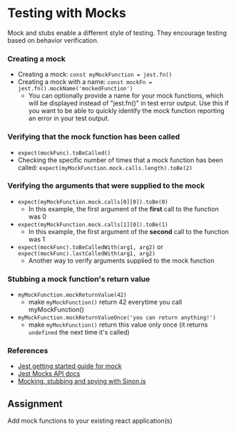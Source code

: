 # Testing with Mocks

Mock and stubs enable a different style of testing. They encourage testing based on behavior verification.

### Creating a mock

* Creating a mock: `const myMockFunction = jest.fn()`
* Creating a mock with a name: `const mockFn = jest.fn().mockName('mockedFunction')`
  * You can optionally provide a name for your mock functions, which will be displayed instead of "jest.fn\(\)" in test error output. Use this if you want to be able to quickly identify the mock function reporting an error in your test output.

### Verifying that the mock function has been called

* `expect(mockFunc).toBeCalled()`
* Checking the specific number of times that a mock function has been called: `expect(myMockFunction.mock.calls.length).toBe(2)`

### Verifying the arguments that were supplied to the mock

* `expect(myMockFunction.mock.calls[0][0]).toBe(0)`
  * In this example, the first argument of the **first** call to the function was 0
* `expect(myMockFunction.mock.calls[1][0]).toBe(1)`
  * In this example, the first argument of the **second** call to the function was 1
* `expect(mockFunc).toBeCalledWith(arg1, arg2)` or `expect(mockFunc).lastCalledWith(arg1, arg2)`
  * Another way to verify arguments supplied to the mock function

### Stubbing a mock function's return value

* `myMockFunction.mockReturnValue(42)`
  * make `myMockFunction()` return 42 everytime you call myMockFunction\(\)
* `myMockFunction.mockReturnValueOnce('you can return anything!')` 
  * make `myMockFunction()` return this value only once \(it returns `undefined` the next time it's called\)

### References

* [Jest getting started guide for mock](https://facebook.github.io/jest/docs/en/mock-functions.html)
* [Jest Mocks API docs](https://facebook.github.io/jest/docs/en/mock-function-api.html)
* [Mocking, stubbing and spying with Sinon.js](http://sinonjs.org/releases/v4.1.4/)

## Assignment

Add mock functions to your existing react application\(s\)

